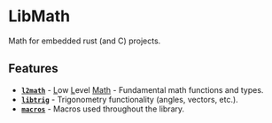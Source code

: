 # LibMath

Math for embedded rust (and C) projects.

## Features

- **[`l2math`](./l2math/)** - <ins>L</ins>ow <ins>L</ins>evel <ins>Math</ins> - Fundamental math functions and types.
- **[`libtrig`](./libtrig/)** - Trigonometry functionality (angles, vectors, etc.).
- **[`macros`](./macros/)** - Macros used throughout the library.
